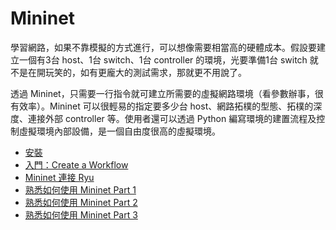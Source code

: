 # Mininet

學習網路，如果不靠模擬的方式進行，可以想像需要相當高的硬體成本。假設要建立一個有3台 host、1台 switch、1台 controller 的環境，光要準備1台 switch 就不是在開玩笑的，如有更龐大的測試需求，那就更不用說了。

透過 Mininet，只需要一行指令就可建立所需要的虛擬網路環境（看參數辦事，很有效率）。Mininet 可以很輕易的指定要多少台 host、網路拓樸的型態、拓樸的深度、連接外部 controller 等。使用者還可以透過 Python 編寫環境的建置流程及控制虛擬環境內部設備，是一個自由度很高的虛擬環境。

* [安裝](https://github.com/YanHaoChen/Learning-SDN/tree/master/Mininet/Install)
* [入門：Create a Workflow](https://github.com/YanHaoChen/Learning-SDN/tree/master/Mininet/CreateWorkflow)
* [Mininet 連接 Ryu](https://github.com/YanHaoChen/Learning-SDN/tree/master/Mininet/MininetConnectRyu)
* [熟悉如何使用 Mininet Part 1](https://github.com/YanHaoChen/Learning-SDN/tree/master/Mininet/Walkthrough)
* [熟悉如何使用 Mininet Part 2](https://github.com/YanHaoChen/Learning-SDN/tree/master/Mininet/Walkthrough2)
* [熟悉如何使用 Mininet Part 3](https://github.com/YanHaoChen/Learning-SDN/tree/master/Mininet/Walkthrough3)
